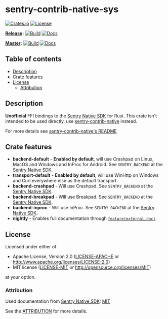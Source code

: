 # sentry-contrib-native-sys

[![Crates.io](https://img.shields.io/crates/v/sentry-contrib-native-sys.svg)](https://crates.io/crates/sentry-contrib-native-sys)
[![License](https://img.shields.io/crates/l/sentry-contrib-native)](https://github.com/daxpedda/sentry-contrib-native/blob/master/LICENSE)

**[Release](https://github.com/daxpedda/sentry-contrib-native/tree/release):**
[![Build](https://github.com/daxpedda/sentry-contrib-native/workflows/CI/badge.svg?branch=release)](https://github.com/daxpedda/sentry-contrib-native/actions?query=workflow%3ACI+branch%3Arelease)
[![Docs](https://docs.rs/sentry-contrib-native-sys/badge.svg)](https://docs.rs/sentry-contrib-native-sys)

**[Master](https://github.com/daxpedda/sentry-contrib-native):**
[![Build](https://github.com/daxpedda/sentry-contrib-native/workflows/CI/badge.svg?branch=master)](https://github.com/daxpedda/sentry-contrib-native/actions?query=workflow%3ACI+branch%3Amaster)
[![Docs](https://github.com/daxpedda/sentry-contrib-native/workflows/docs/badge.svg)](https://daxpedda.github.io/sentry-contrib-native/master/doc/sentry_contrib_native_sys)

## Table of contents

- [Description](#description)
- [Crate features](#crate-features)
- [License](#license)
  - [Attribution](#attribution)

## Description

**Unofficial** FFI bindings to the
[Sentry Native SDK](https://github.com/getsentry/sentry-native) for Rust. This
crate isn't intended to be used directly, use
[sentry-contrib-native](https://crates.io/crates/sentry-contrib-native) instead.

For more details see
[sentry-contrib-native's README](https://github.com/daxpedda/sentry-contrib-native/blob/master/README.md)

## Crate features

- **backend-default** - **Enabled by default**, will use Crashpad on Linux,
  MacOS and Windows and InProc for Android. See `SENTRY_BACKEND` at the
  [Sentry Native SDK](https://github.com/getsentry/sentry-native).
- **transport-default** - **Enabled by default**, will use WinHttp on Windows
  and Curl everywhere else as the default transport.
- **backend-crashpad** - Will use Crashpad. See `SENTRY_BACKEND` at the
  [Sentry Native SDK](https://github.com/getsentry/sentry-native).
- **backend-breakpad** - Will use Breakpad. See `SENTRY_BACKEND` at the
  [Sentry Native SDK](https://github.com/getsentry/sentry-native).
- **backend-inproc** - Will use InProc. See `SENTRY_BACKEND` at the
  [Sentry Native SDK](https://github.com/getsentry/sentry-native).
- **nightly** - Enables full documentation through
  [`feature(external_doc)`](https://doc.rust-lang.org/unstable-book/language-features/external-doc.html).

## License

Licensed under either of

- Apache License, Version 2.0
  ([LICENSE-APACHE](https://github.com/daxpedda/sentry-contrib-native/blob/master/sentry-contrib-native-sys/LICENSE-APACHE)
  or http://www.apache.org/licenses/LICENSE-2.0)
- MIT license
  ([LICENSE-MIT](https://github.com/daxpedda/sentry-contrib-native/blob/master/sentry-contrib-native-sys/LICENSE-MIT)
  or http://opensource.org/licenses/MIT)

at your option.

### Attribution

Used documentation from
[Sentry Native SDK](https://github.com/getsentry/sentry-native):
[MIT](https://github.com/getsentry/sentry-native/blob/master/LICENSE)

See the
[ATTRIBUTION](https://github.com/daxpedda/sentry-contrib-native/blob/master/sentry-contrib-native-sys/ATTRIBUTION)
for more details.
